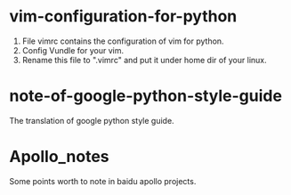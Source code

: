 # vim-configuration-for-python
<ol>
<li>File vimrc contains the configuration of vim for python.
<li>Config Vundle for your vim.
<li>Rename this file to ".vimrc" and put it under home dir of your linux.
</ol>

# note-of-google-python-style-guide
The translation of google python style guide.

# Apollo_notes
Some points worth to note in baidu apollo projects.
